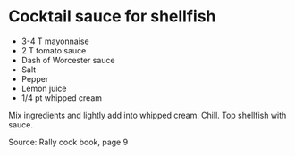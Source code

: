 # Cocktail sauce for shellfish

* 3-4 T mayonnaise
* 2 T tomato sauce
* Dash of Worcester sauce
* Salt
* Pepper
* Lemon juice
* 1/4 pt whipped cream

Mix ingredients and lightly add into whipped cream.  Chill.  Top shellfish with sauce.

Source: Rally cook book, page 9

